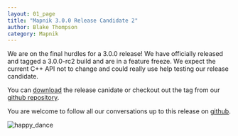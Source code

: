 ```yaml
---
layout: 01_page
title: "Mapnik 3.0.0 Release Candidate 2"
author: Blake Thompson
category: Mapnik
---
```


We are on the final hurdles for a 3.0.0 release! We have officially released and tagged a 3.0.0-rc2 build and are in a feature freeze. We expect the current C++ API not to change and could really use help testing our release candidate.

You can [download](https://github.com/mapnik/mapnik/archive/v3.0.0-rc2.tar.gz) the release canidate or checkout out the tag from our [github repository](https://github.com/mapnik/mapnik/tree/v3.0.0-rc2). 

You are welcome to follow all our conversations up to this release on [github](https://github.com/mapnik/mapnik/issues/2811).

![happy_dance](https://cloud.githubusercontent.com/assets/1794907/7758539/fadf510a-ffcf-11e4-8cbf-acebd614750b.gif)

